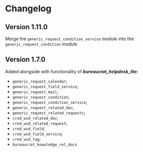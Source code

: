 # Changelog

## Version 1.11.0

Merge the `generic_request_condition_service` module into the `generic_request_condition` module


## Version 1.7.0

Added alongside with functionality of ***bureaucrat_helpdesk_lite***:
- `generic_request_calendar`;
- `generic_request_field_service`;
- `generic_request_mail`;
- `generic_request_condition`;
- `generic_request_condition_service`;
- `generic_request_related_doc`;
- `generic_request_related_requests`;
- `crnd_wsd_related_doc`;
- `crnd_wsd_related_request`;
- `crnd_wsd_field`;
- `crnd_wsd_field_service`;
- `crnd_wsd_tag`;
- `bureaucrat_knowledge_rel_docs`


